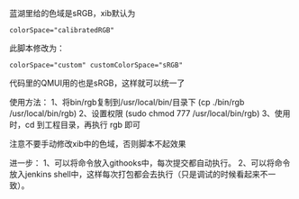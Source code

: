 蓝湖里给的色域是sRGB，xib默认为 
```
colorSpace="calibratedRGB"
```
此脚本修改为：
```
colorSpace="custom" customColorSpace="sRGB"
```

代码里的QMUI用的也是sRGB，这样就可以统一了



使用方法：
1、将bin/rgb复制到/usr/local/bin/目录下 (cp ./bin/rgb /usr/local/bin/rgb)
2、设置权限 (sudo chmod 777 /usr/local/bin/rgb)
3、使用时，cd 到工程目录，再执行 rgb 即可

注意不要手动修改xib中的色域，否则脚本不起效果


进一步：
1、可以将命令放入githooks中，每次提交都自动执行。
2、可以将命令放入jenkins shell中，这样每次打包都会去执行（只是调试的时候看起来不一致）。

